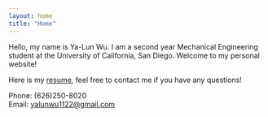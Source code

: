 ```yaml
---
layout: home
title: "Home"
---
```


Hello, my name is Ya-Lun Wu. I am a second year Mechanical Engineering student at the University of California, San Diego. Welcome to my personal website! 

Here is my <a href="https://www.slideshare.net/Allen958856/resumepdf-256976054/Allen958856/resumepdf-256976054">resume</a>, 
feel free to contact me if you have any questions!




Phone: (626)250-8020<br>
Email: yalunwu1122@gmail.com
